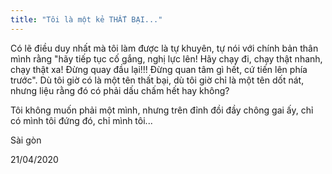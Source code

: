 ```yaml
---
title: "Tôi là một kẻ THẤT BẠI..."
---
```

Có lẽ điều duy nhất mà tôi làm được là tự khuyên, tự nói với chính bản thân mình rằng "hãy tiếp tục cố gắng, nghị lực lên! Hãy chạy đi, chạy thật nhanh, chạy thật xa! Đừng quay đầu lại!!! Đừng quan tâm gì hết, cứ tiến lên phía trước". Dù tôi giờ có là một tên thất bại, dù tôi giờ chỉ là một tên dốt nát, nhưng liệu rằng đó có phải dấu chấm hết hay không?

Tôi không muốn phải một mình, nhưng trên đỉnh đồi đầy chông gai ấy, chỉ có mình tôi đứng đó, chỉ mình tôi...

Sài gòn

21/04/2020